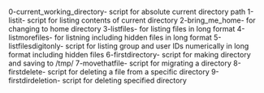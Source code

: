0-current_working_directory- script for absolute current directory path
1-listit- script for listing contents of current directory
2-bring_me_home- for changing to home directory
3-listfiles- for listing files in long format
4-listmorefiles- for listning including hidden files in long format
5-listfilesdigitonly- script for listing group and user IDs numerically in long format including hidden files
6-firstdirectory- script for making directory and saving to /tmp/
7-movethatfile- script for migrating a directory
8-firstdelete- script for deleting a file from a specific directory
9-firstdirdeletion- script for deleting specified directory
